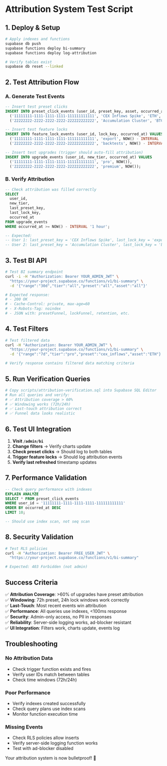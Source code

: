 # Attribution System Test Script

## 1. Deploy & Setup

```bash
# Apply indexes and functions
supabase db push
supabase functions deploy bi-summary
supabase functions deploy log-attribution

# Verify tables exist
supabase db reset --linked
```

## 2. Test Attribution Flow

### A. Generate Test Events
```sql
-- Insert test preset clicks
INSERT INTO preset_click_events (user_id, preset_key, asset, occurred_at) VALUES
  ('11111111-1111-1111-1111-111111111111', 'CEX Inflows Spike', 'ETH', NOW() - INTERVAL '2 hours'),
  ('22222222-2222-2222-2222-222222222222', 'Accumulation Cluster', 'BTC', NOW() - INTERVAL '1 hour');

-- Insert test feature locks  
INSERT INTO feature_lock_events (user_id, lock_key, occurred_at) VALUES
  ('11111111-1111-1111-1111-111111111111', 'export', NOW() - INTERVAL '30 minutes'),
  ('22222222-2222-2222-2222-222222222222', 'backtests', NOW() - INTERVAL '15 minutes');

-- Insert test upgrades (trigger should auto-fill attribution)
INSERT INTO upgrade_events (user_id, new_tier, occurred_at) VALUES
  ('11111111-1111-1111-1111-111111111111', 'pro', NOW()),
  ('22222222-2222-2222-2222-222222222222', 'premium', NOW());
```

### B. Verify Attribution
```sql
-- Check attribution was filled correctly
SELECT 
  user_id,
  new_tier,
  last_preset_key,
  last_lock_key,
  occurred_at
FROM upgrade_events 
WHERE occurred_at >= NOW() - INTERVAL '1 hour';

-- Expected:
-- User 1: last_preset_key = 'CEX Inflows Spike', last_lock_key = 'export'
-- User 2: last_preset_key = 'Accumulation Cluster', last_lock_key = 'backtests'
```

## 3. Test BI API

```bash
# Test BI summary endpoint
curl -i -H "Authorization: Bearer YOUR_ADMIN_JWT" \
  "https://your-project.supabase.co/functions/v1/bi-summary" \
  -d '{"range":"30d","tier":"all","preset":"all","asset":"all"}'

# Expected response:
# - 200 OK
# - Cache-Control: private, max-age=60
# - X-Robots-Tag: noindex
# - JSON with: presetFunnel, lockFunnel, retention, etc.
```

## 4. Test Filters

```bash
# Test filtered data
curl -H "Authorization: Bearer YOUR_ADMIN_JWT" \
  "https://your-project.supabase.co/functions/v1/bi-summary" \
  -d '{"range":"7d","tier":"pro","preset":"cex_inflows","asset":"ETH"}'

# Verify response contains filtered data matching criteria
```

## 5. Run Verification Queries

```bash
# Copy scripts/attribution-verification.sql into Supabase SQL Editor
# Run all queries and verify:
# ✅ Attribution coverage > 60%
# ✅ Windowing works (72h/24h)
# ✅ Last-touch attribution correct
# ✅ Funnel data looks realistic
```

## 6. Test UI Integration

1. **Visit `/admin/bi`**
2. **Change filters** → Verify charts update
3. **Check preset clicks** → Should log to both tables
4. **Trigger feature locks** → Should log attribution events
5. **Verify last refreshed** timestamp updates

## 7. Performance Validation

```sql
-- Check query performance with indexes
EXPLAIN ANALYZE 
SELECT * FROM preset_click_events 
WHERE user_id = '11111111-1111-1111-1111-111111111111' 
ORDER BY occurred_at DESC 
LIMIT 10;

-- Should use index scan, not seq scan
```

## 8. Security Validation

```bash
# Test RLS policies
curl -H "Authorization: Bearer FREE_USER_JWT" \
  "https://your-project.supabase.co/functions/v1/bi-summary"

# Expected: 403 Forbidden (not admin)
```

## Success Criteria

✅ **Attribution Coverage**: >60% of upgrades have preset attribution  
✅ **Windowing**: 72h preset, 24h lock windows work correctly  
✅ **Last-Touch**: Most recent events win attribution  
✅ **Performance**: All queries use indexes, <100ms response  
✅ **Security**: Admin-only access, no PII in responses  
✅ **Reliability**: Server-side logging works, ad-blocker resistant  
✅ **UI Integration**: Filters work, charts update, events log  

## Troubleshooting

### No Attribution Data
- Check trigger function exists and fires
- Verify user IDs match between tables
- Check time windows (72h/24h)

### Poor Performance  
- Verify indexes created successfully
- Check query plans use index scans
- Monitor function execution time

### Missing Events
- Check RLS policies allow inserts
- Verify server-side logging function works
- Test with ad-blocker disabled

Your attribution system is now bulletproof! 🎯
